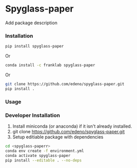 # Spyglass-paper

Add package description

### Installation

```bash
pip install spyglass-paper
```

Or

```bash
conda install -c franklab spyglass-paper
```

Or

```bash
git clone https://github.com/edeno/spyglass-paper.git
pip install .
```

### Usage

### Developer Installation

1. Install miniconda (or anaconda) if it isn't already installed.
2. git clone <https://github.com/edeno/spyglass-paper.git>
2. Setup editiable package with dependencies

```bash
cd <spyglass-paperr>
conda env create -f environment.yml
conda activate spyglass-paper
pip install --editable . --no-deps
```
